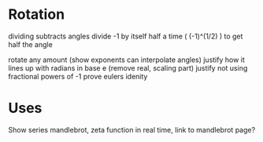 # Rotation
dividing subtracts angles
divide -1 by itself half a time ( (-1)^(1/2) ) to get half the angle

rotate any amount (show exponents can interpolate angles)
    justify how it lines up with radians in base e (remove real, scaling part)
    justify not using fractional powers of -1
prove eulers idenity

# Uses
Show series mandlebrot, zeta function in real time, link to mandlebrot page?
